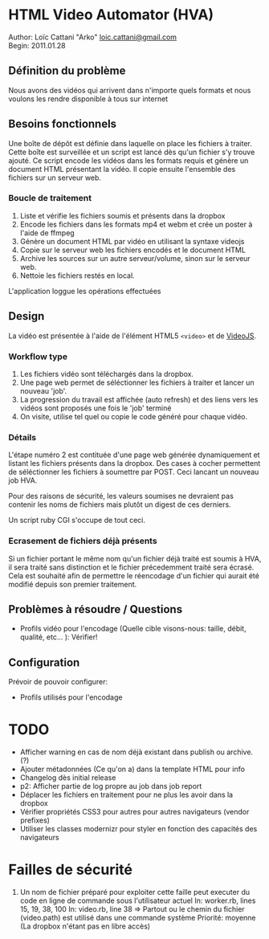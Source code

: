 # HTML Video Automator (HVA)

Author: Loïc Cattani "Arko" <loic.cattani@gmail.com>  
Begin:  2011.01.28

## Définition du problème

Nous avons des vidéos qui arrivent dans n'importe quels formats et nous voulons les rendre disponible à tous sur internet

## Besoins fonctionnels

Une boîte de dépôt est définie dans laquelle on place les fichiers à traiter. Cette boîte est surveillée et un script est lancé dès qu'un fichier s'y trouve ajouté. Ce script encode les vidéos dans les formats requis et génère un document HTML présentant la vidéo. Il copie ensuite l'ensemble des fichiers sur un serveur web.

### Boucle de traitement

  1. Liste et vérifie les fichiers soumis et présents dans la dropbox
  2. Encode les fichiers dans les formats mp4 et webm et crée un poster à l'aide de ffmpeg
  3. Génère un document HTML par vidéo en utilisant la syntaxe videojs
  4. Copie sur le serveur web les fichiers encodés et le document HTML
  5. Archive les sources sur un autre serveur/volume, sinon sur le serveur web.
  6. Nettoie les fichiers restés en local.

L'application loggue les opérations effectuées

## Design

La vidéo est présentée à l'aide de l'élément HTML5 `<video>` et de [VideoJS](http://videojs.com/).

### Workflow type

1. Les fichiers vidéo sont téléchargés dans la dropbox.
2. Une page web permet de séléctionner les fichiers à traiter et lancer un nouveau 'job'.
3. La progression du travail est affichée (auto refresh) et des liens vers les vidéos sont proposés une fois le 'job' terminé
4. On visite, utilise tel quel ou copie le code généré pour chaque vidéo.

### Détails

L'étape numéro 2 est contituée d'une page web générée dynamiquement et listant les fichiers présents dans la dropbox. Des cases à cocher permettent de séléctionner les fichiers à soumettre par POST. Ceci lancant un nouveau job HVA.

Pour des raisons de sécurité, les valeurs soumises ne devraient pas contenir les noms de fichiers mais plutôt un digest de ces derniers.

Un script ruby CGI s'occupe de tout ceci.

### Ecrasement de fichiers déjà présents

Si un fichier portant le même nom qu'un fichier déjà traité est soumis à HVA, il sera traité sans distinction et le fichier précedemment traité sera écrasé. Cela est souhaité afin de permettre le réencodage d'un fichier qui aurait été modifié depuis son premier traitement.

## Problèmes à résoudre / Questions

  - Profils vidéo pour l'encodage (Quelle cible visons-nous: taille, débit, qualité, etc... ): Vérifier!

## Configuration

Prévoir de pouvoir configurer:

  - Profils utilisés pour l'encodage

# TODO

  - Afficher warning en cas de nom déjà existant dans publish ou archive. (?)
  - Ajouter métadonnées (Ce qu'on a) dans la template HTML pour info
  - Changelog dès initial release
  - p2: Afficher partie de log propre au job dans job report
  - Déplacer les fichiers en traitement pour ne plus les avoir dans la dropbox
  - Vérifier propriétés CSS3 pour autres pour autres navigateurs (vendor prefixes)
  - Utiliser les classes modernizr pour styler en fonction des capacités des navigateurs
  
# Failles de sécurité

  1. Un nom de fichier préparé pour exploiter cette faille peut executer du code en ligne de commande sous l'utilisateur actuel
     In: worker.rb, lines 15, 19, 38, 100
     In: video.rb, line 38
     => Partout ou le chemin du fichier (video.path) est utilisé dans une commande système
     Priorité: moyenne (La dropbox n'étant pas en libre accès)
  